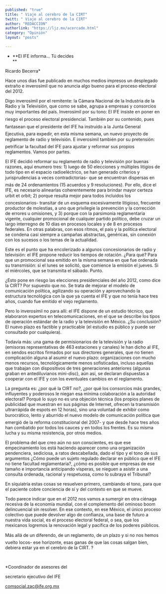 ```yaml
---
published: "true"
title: " Viaje al cerebro de la CIRT"
twitt: " Viaje al cerebro de la CIRT"
author: "REDACCION"
authorlink: "https://ljz.mx/acercade.html"
category: "Opinión"
layout: "posts"

---
```


*   **El IFE informa... Tú decides   
    **


  Ricardo Becerra*



  Hace unos días fue publicado en muchos medios impresos un desplegado extraño e inverosímil que no anuncia algo bueno para el proceso electoral del 2012.



  Digo inverosímil por el remitente: la Cámara Nacional de la Industria de la Radio y la Televisión, que como se sabe, agrupa a empresas y consorcios muy importantes del país. Inverosímil por su tono: El IFE insiste en poner en riesgo el proceso electoral presidencial. También por su contenido, pues fantasean que el presidente del IFE ha instruido a la Junta General Ejecutiva, para expedir, en esta misma semana, un nuevo proyecto de reglamento de radio y televisión. E inverosímil también por su pretensión: petrificar la facultad del IFE para ajustar y reformar sus propios reglamentos. Vamos por partes.



  El IFE decidió reformar su reglamento de radio y televisión por buenas razones, aquí enumero tres: 1) luego de 50 elecciones y múltiples litigios de todo tipo en el espacio radioeléctrico, se han generado criterios y jurisprudencias a veces contradictorias- que se encuentran dispersas en más de 24 ordenamientos (15 acuerdos y 9 resoluciones). Por ello, dice el IFE, es necesario alinearlas coherentemente para brindar mayor certeza urbit et orbit; 2) porque resulta mejor para todos incluidos los concesionarios- transitar de un esquema excesivamente litigioso, frecuente productor de molestias, a uno que privilegie la prevención y la corrección de errores u omisiones, y 3) porque con la parsimonia reglamentaria vigente, cualquier promocional de cualquier partido político, debe cruzar un largo interregno de 10 días en procesos locales y de 8 en procesos federales. En otras palabras, con esos ritmos, el país y la política electoral se condena casi siempre a campañas abstractas, genéricas, sin conexión con los sucesos o los temas de la actualidad.



  Este es el punto que ha encolerizado a algunos concesionarios de radio y televisión: el IFE propone reducir los tiempos de rotación. ¿Para qué? Para que un promocional sea emitido en la misma semana en que fue ordenada su transmisión: si el lunes se solicitó, que comience la emisión el jueves. Si el miércoles, que se transmita el sábado. Punto.



  ¿Esto pone en riesgo las elecciones presidenciales del año 2012, como dice la CIRT? Por supuesto que no. Se trata de mejorar el modelo de comunicación política, agilizando su operación y aprovechando la estructura tecnológica con la que ya cuenta el IFE y que no tenía hace tres años, cuando fue emitido el viejo reglamento.



  Pero lo inverosímil no para allí: el IFE dispone de un estudio técnico, que elaboraron expertos en telecomunicaciones, en el que se describe los tipos de operación estándar de la radio y la televisión en México. ¿Su conclusión? El nuevo plazo es factible y practicable (el estudio es público y puede ser consultado por cualquiera).



  Todavía más: una gama de permisionarios de la televisión y la radio (emisoras representativas de 463 estaciones y canales) le han dicho al IFE, en sendos escritos firmados por sus directores generales, que no tienen complicación alguna al asumir el nuevo plazo: organizaciones con mucho menos recursos, tecnológicamente menos sofisticadas, incluso aquellas que trabajan con dispositivos de tres generaciones anteriores (algunas graban en antediluvianos mini-disc), aún así, se declaran dispuestas a cooperar con el IFE y con los eventuales cambios en el reglamento.



  La pregunta es: ¿por qué la CIRT no?, ¿por qué los consorcios más grandes, influyentes y poderosos le niegan esa mínima colaboración a la autoridad electoral? Porqué lo suyo no es una objeción técnica (los propios planes de publicidad que muestran en sus páginas de Internet, ofrecen la transmisión ultrarrápida de espots en 12 horas), sino una voluntad de exhibir como burocrático, lento y aburrido el nuevo modelo de comunicación política que emergió de la reforma constitucional del 2007- y que desde hace tres años han combatido por todos los cauces y en todos los frentes. Es su misma lucha y su misma resistencia, por otros medios.



  El problema del que creo aún no son conscientes, es que ese empecinamiento los está haciendo aparecer como una organización pendenciera, sediciosa, a ratos descabellada, dado el tipo y el tono de sus argumentos ¿Cómo puede un sujeto regulado declarar en público que el IFE no tiene facultad reglamentaria?, ¿cómo es posible que empresas de ese tamaño e importancia anticipando vísperas, se nieguen a asistir a una consulta ordenada, racional y respetuosa, como lo subraya el Tribunal?



  En siquiatría estas cosas se resuelven primero, cambiando el tono, para que el paciente cobre conciencia de sí y del contexto en que se mueve.



  Todo parece indicar que en el 2012 nos vamos a sumergir en otra ciénaga recesiva de la economía mundial, con el complemento del ominoso boom delincuencial sin resolver. En ese contexto, en ese México, el único proceso colectivo que puede devolver algo de confianza, una base de futuro a nuestra vida social, es el proceso electoral federal, o sea, que los mexicanos logremos la renovación legal y pacífica de los poderes públicos.



  Más allá de un diferendo, de un reglamento, de un plazo y si no nos hemos vuelto locos- ese horizonte, esas ganas de que las cosas salgan bien, debiera estar ya en el cerebro de la CIRT. ?



   



  *Coordinador de asesores del



  secretario ejecutivo del IFE



  comsocial.zac@ife.org.mx

